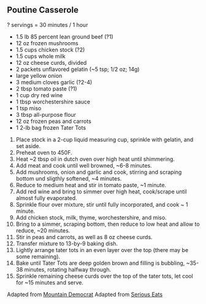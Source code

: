 ## Poutine Casserole

? servings = 30 minutes / 1 hour

* 1.5 lb 85 percent lean ground beef (?1)
* 12 oz frozen mushrooms
* 1.5 cups chicken stock (?2)
* 1.5 cups whole milk
* 12 oz cheese curds, divided
* 2 packets unflavored gelatin (~5 tsp; 1/2 oz; 14g)
* large yellow onion
* 3 medium cloves garlic (?2-4)
* 2 tbsp tomato paste (?1)
* 1 cup dry red wine
* 1 tbsp worchestershire sauce
* 1 tsp miso
* 3 tbsp all-purpose flour
* 12 oz frozen peas and carrots
* 1 2-lb bag frozen Tater Tots

 1. Place stock in a 2-cup liquid measuring cup, sprinkle with gelatin, and set aside.
 2. Preheat oven to 450F.
 3. Heat ~2 tbsp oil in dutch oven over high heat until shimmering.
 4. Add meat and cook until well browned, ~6-8 minutes.
 5. Add mushrooms, onion and garlic and cook, stirring and scraping bottom und sligthly softened, ~4 minutes.
 6. Reduce to medium heat and stir in tomato paste, ~1 minute.
 7. Add red wine and bring to simmer over high heat, cook/scrape until almost fully evaporated.
 8. Sprinkle flour over mixture, stir until fully incorporated, and cook ~ 1 minute.
 9. Add chicken stock, milk, thyme, worchestershire, and miso.
10. Bring to a simmer, scraping bottom, then reduce to low heat and allow to reduce, ~20 minutes.
11. Stir in peas and carrots, as well as 8 oz cheese curds.
12. Transfer mixture to 13-by-9 baking dish.
13. Lightly arrange tater tots in an even layer over the top (there may be some remaining).
14. Bake until Tater Tots are deep golden brown and filling is bubbling, ~35-38 minutes, rotating halfway through.
15. Sprinkle remaining cheese curds over the top of the tater tots, let cool for ~15 minutes and serve.

Adapted from [Mountain Democrat](https://www.mtdemocrat.com/prospecting/foothill-dining-super-recipes/)
Adapted from [Serious Eats](https://www.seriouseats.com/recipes/2016/10/shepherds-pie-beef-lamb-recipe.html)
